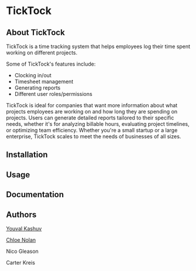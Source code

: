 # TickTock

## About TickTock
TickTock is a time tracking system that helps employees log their time spent working on different projects.

Some of TickTock's features include:
- Clocking in/out
- Timesheet management
- Generating reports
- Different user roles/permissions

TickTock is ideal for companies that want more information about what projects employees are working on and how long they are spending on projects. Users can generate detailed reports tailored to their specific needs, whether it's for analyzing billable hours, evaluating project timelines, or optimizing team efficiency. Whether you're a small startup or a large enterprise, TickTock scales to meet the needs of businesses of all sizes.

## Installation

## Usage

## Documentation

## Authors
[Youval Kashuv](https://github.com/KashuvY)

[Chloe Nolan](https://github.com/chloekaii)

Nico Gleason

Carter Kreis
